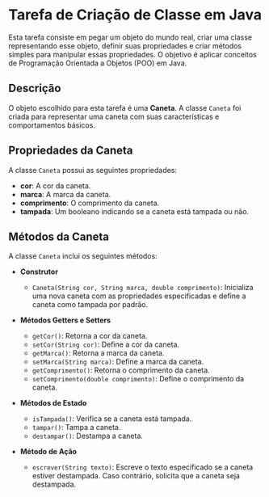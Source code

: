 # Tarefa de Criação de Classe em Java

Esta tarefa consiste em pegar um objeto do mundo real, criar uma classe representando esse objeto, definir suas propriedades e criar métodos simples para manipular essas propriedades. O objetivo é aplicar conceitos de Programação Orientada a Objetos (POO) em Java.

## Descrição

O objeto escolhido para esta tarefa é uma **Caneta**. A classe `Caneta` foi criada para representar uma caneta com suas características e comportamentos básicos.

## Propriedades da Caneta

A classe `Caneta` possui as seguintes propriedades:

- **cor**: A cor da caneta.
- **marca**: A marca da caneta.
- **comprimento**: O comprimento da caneta.
- **tampada**: Um booleano indicando se a caneta está tampada ou não.

## Métodos da Caneta

A classe `Caneta` inclui os seguintes métodos:

- **Construtor**
    - `Caneta(String cor, String marca, double comprimento)`: Inicializa uma nova caneta com as propriedades especificadas e define a caneta como tampada por padrão.

- **Métodos Getters e Setters**
    - `getCor()`: Retorna a cor da caneta.
    - `setCor(String cor)`: Define a cor da caneta.
    - `getMarca()`: Retorna a marca da caneta.
    - `setMarca(String marca)`: Define a marca da caneta.
    - `getComprimento()`: Retorna o comprimento da caneta.
    - `setComprimento(double comprimento)`: Define o comprimento da caneta.

- **Métodos de Estado**
    - `isTampada()`: Verifica se a caneta está tampada.
    - `tampar()`: Tampa a caneta.
    - `destampar()`: Destampa a caneta.

- **Método de Ação**
    - `escrever(String texto)`: Escreve o texto especificado se a caneta estiver destampada. Caso contrário, solicita que a caneta seja destampada.
